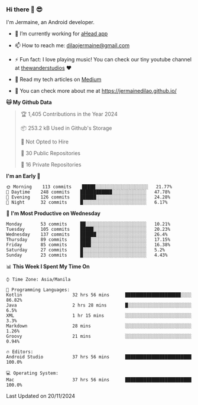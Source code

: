 ### Hi there 👋 😎
I'm Jermaine, an Android developer.

- 🔭 I’m currently working for [aHead app](https://www.ahead-app.com/)

- 📫 How to reach me: dilaojermaine@gmail.com

- ⚡ Fun fact: I love playing music! You can check our tiny youtube channel at [thewanderstudios](https://www.youtube.com/thewanderstudios) ♥️

- 📖 Read my tech articles on [Medium](https://jermainedilao.medium.com/)

- 👀 You can check more about me at https://jermainedilao.github.io/

<!--
**jermainedilao/jermainedilao** is a ✨ _special_ ✨ repository because its `README.md` (this file) appears on your GitHub profile.

Here are some ideas to get you started:

- 🔭 I’m currently working on ...
- 🌱 I’m currently learning ...
- 👯 I’m looking to collaborate on ...
- 🤔 I’m looking for help with ...
- 💬 Ask me about ...
- 📫 How to reach me: ...
- 😄 Pronouns: ...
- ⚡ Fun fact: ...
-->

<!--START_SECTION:waka-->
**🐱 My Github Data** 

> 🏆 1,405 Contributions in the Year 2024
 > 
> 📦 253.2 kB Used in Github's Storage 
 > 
> 🚫 Not Opted to Hire
 > 
> 📜 30 Public Repositories 
 > 
> 🔑 16 Private Repositories  
 > 
**I'm an Early 🐤** 

```text
🌞 Morning    113 commits    █████░░░░░░░░░░░░░░░░░░░░   21.77% 
🌆 Daytime    248 commits    ████████████░░░░░░░░░░░░░   47.78% 
🌃 Evening    126 commits    ██████░░░░░░░░░░░░░░░░░░░   24.28% 
🌙 Night      32 commits     █░░░░░░░░░░░░░░░░░░░░░░░░   6.17%

```
📅 **I'm Most Productive on Wednesday** 

```text
Monday       53 commits     ██░░░░░░░░░░░░░░░░░░░░░░░   10.21% 
Tuesday      105 commits    █████░░░░░░░░░░░░░░░░░░░░   20.23% 
Wednesday    137 commits    ██████░░░░░░░░░░░░░░░░░░░   26.4% 
Thursday     89 commits     ████░░░░░░░░░░░░░░░░░░░░░   17.15% 
Friday       85 commits     ████░░░░░░░░░░░░░░░░░░░░░   16.38% 
Saturday     27 commits     █░░░░░░░░░░░░░░░░░░░░░░░░   5.2% 
Sunday       23 commits     █░░░░░░░░░░░░░░░░░░░░░░░░   4.43%

```


📊 **This Week I Spent My Time On** 

```text
⌚︎ Time Zone: Asia/Manila

💬 Programming Languages: 
Kotlin                   32 hrs 56 mins      █████████████████████░░░░   86.82% 
Java                     2 hrs 28 mins       █░░░░░░░░░░░░░░░░░░░░░░░░   6.5% 
XML                      1 hr 15 mins        ░░░░░░░░░░░░░░░░░░░░░░░░░   3.3% 
Markdown                 28 mins             ░░░░░░░░░░░░░░░░░░░░░░░░░   1.26% 
Groovy                   21 mins             ░░░░░░░░░░░░░░░░░░░░░░░░░   0.94%

🔥 Editors: 
Android Studio           37 hrs 56 mins      █████████████████████████   100.0%

💻 Operating System: 
Mac                      37 hrs 56 mins      █████████████████████████   100.0%

```


 Last Updated on 20/11/2024
<!--END_SECTION:waka-->
